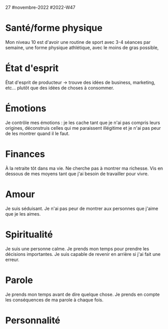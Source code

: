 27 #novembre-2022 #2022-W47 

# Santé/forme physique
Mon niveau 10 est d'avoir une routine de sport avec 3-4 séances par semaine, une forme physique athlétique, avec le moins de gras possible, 
# État d'esprit 
État d'esprit de producteur -> trouve des idées de business, marketing, etc... plutôt que des idées de choses à consommer.
# Émotions
Je contrôle mes émotions : je les cache tant que je n'ai pas compris leurs origines, déconstruis celles qui me paraissent illégitime et je n'ai pas peur de les montrer quand il le faut.
# Finances
À la retraite tôt dans ma vie. Ne cherche pas à montrer ma richesse. Vis en dessous de mes moyens tant que j'ai besoin de travailler pour vivre.
# Amour
Je suis séduisant. Je n'ai pas peur de montrer aux personnes que j'aime que je les aimes. 
# Spiritualité
Je suis une personne calme. Je prends mon temps pour prendre les décisions importantes. Je suis capable de revenir en arrière si j'ai fait une erreur.
# Parole
Je prends mon temps avant de dire quelque chose. Je prends en compte les conséquences de ma parole à chaque fois. 
# Personnalité